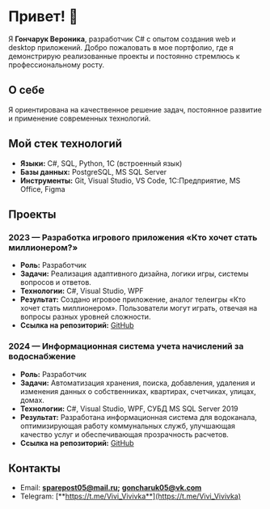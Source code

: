 # Привет! 👋

Я **Гончарук Вероника**, разработчик C# с опытом создания web и desktop приложений. Добро пожаловать в мое портфолио, где я демонстрирую реализованные проекты и постоянно стремлюсь к профессиональному росту.

## О себе

Я ориентирована на качественное решение задач, постоянное развитие и применение современных технологий. 
## Мой стек технологий

- **Языки:** C#, SQL, Python, 1С (встроенный язык)
- **Базы данных:** PostgreSQL, MS SQL Server
- **Инструменты:** Git, Visual Studio, VS Code, 1С:Предприятие, MS Office, Figma

## Проекты

### 2023 — Разработка игрового приложения «Кто хочет стать миллионером?» 
- **Роль:** Разработчик 
- **Задачи:** Реализация адаптивного дизайна, логики игры, системы вопросов и ответов. 
- **Технологии:** C#, Visual Studio, WPF 
- **Результат:** Создано игровое приложение, аналог телеигры «Кто хочет стать миллионером». Пользователи могут играть, отвечая на вопросы разных уровней сложности. 
- **Ссылка на репозиторий:** [GitHub](#) 

### 2024 — Информационная система учета начислений за водоснабжение 
- **Роль:** Разработчик 
- **Задачи:** Автоматизация хранения, поиска, добавления, удаления и изменения данных о собственниках, квартирах, счетчиках, улицах, домах. 
- **Технологии:** C#, Visual Studio, WPF, СУБД MS SQL Server 2019 
- **Результат:** Разработана информационная система для водоканала, оптимизирующая работу коммунальных служб, улучшающая качество услуг и обеспечивающая прозрачность расчетов. 
- **Ссылка на репозиторий:** [GitHub](#) 


## Контакты

- Email: [**sparepost05@mail.ru**](mailto:sparepost05@mail.ru)**;** [**goncharuk05@vk.com**](mailto:goncharuk05@vk.com)
- Telegram: [**https://t.me/Vivi_Vivivka**](https://t.me/Vivi_Vivivka)


<!--
**VeronikaGon/VeronikaGon** is a ✨ _special_ ✨ repository because its `README.md` (this file) appears on your GitHub profile.

Here are some ideas to get you started:

- 🔭 I’m currently working on ...
- 🌱 I’m currently learning ...
- 👯 I’m looking to collaborate on ...
- 🤔 I’m looking for help with ...
- 💬 Ask me about ...
- 📫 How to reach me: ...
- 😄 Pronouns: ...
- ⚡ Fun fact: ...
-->
